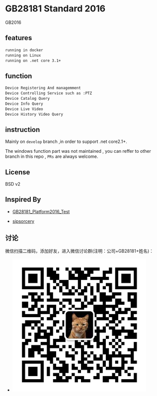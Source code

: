# GB28181 Standard 2016

GB2016

## features

~~~ bash
running in docker
running on Linux
running on .net core 3.1+
~~~

## function

~~~bash
Device Registering And managemment
Device Controlling Service such as :PTZ
Device Catalog Query
Device Info Query
Device Live Video
Device History Video Query
~~~

## instruction

Mainly on `develop` branch ,in order to support .net core2.1+.

The windows function part was not maintained , you can reffer to other branch in this repo , `PRs` are always welcome.

## License

BSD v2

## Inspired By

+ [GB28181_Platform2016_Test](https://github.com/qinpengit/Gb28181_Platform2016_Test)

+ [sipsorcery](https://github.com/sipsorcery/sipsorcery)


## 讨论

微信扫描二维码，添加好友，进入微信讨论群(注明：公司+GB28181+姓名)：

+ ![qrcode](./docs/crazybber.jpg)

